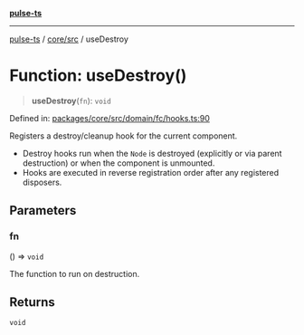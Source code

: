 [**pulse-ts**](../../../README.md)

***

[pulse-ts](../../../README.md) / [core/src](../README.md) / useDestroy

# Function: useDestroy()

> **useDestroy**(`fn`): `void`

Defined in: [packages/core/src/domain/fc/hooks.ts:90](https://github.com/jlehett/pulse-ts/blob/a2a18767041a6b69ca4c5f6131d2de266097750e/packages/core/src/domain/fc/hooks.ts#L90)

Registers a destroy/cleanup hook for the current component.

- Destroy hooks run when the `Node` is destroyed (explicitly or via parent destruction) or when the component is unmounted.
- Hooks are executed in reverse registration order after any registered disposers.

## Parameters

### fn

() => `void`

The function to run on destruction.

## Returns

`void`
